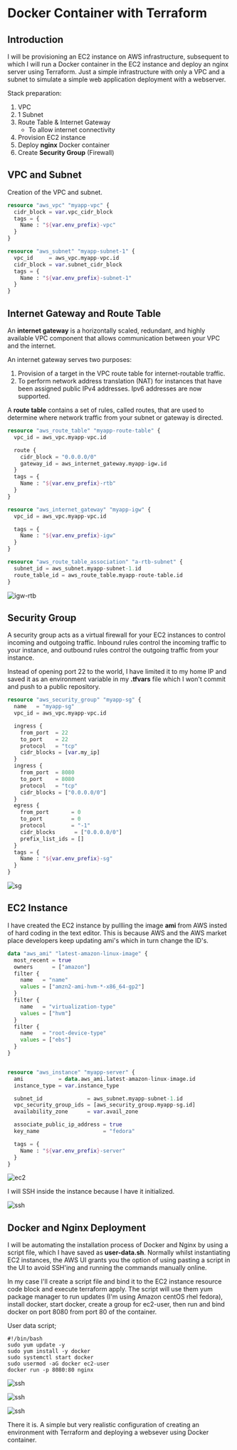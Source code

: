 # Docker Container with Terraform

## Introduction

I will be provisioning an EC2 instance on AWS infrastructure, subsequent to which I will run a Docker container in the EC2 instance and deploy an nginx server using Terraform. Just a simple infrastructure with only a VPC and a subnet to simulate a simple web application deployment with a webserver.

Stack preparation:
1. VPC
2. 1 Subnet
3. Route Table & Internet Gateway
   * To allow internet connectivity
4. Provision EC2 instance
5. Deploy **nginx** Docker container
6. Create **Security Group** (Firewall)

## VPC and Subnet

Creation of the VPC and subnet.

```terraform
resource "aws_vpc" "myapp-vpc" {
  cidr_block = var.vpc_cidr_block
  tags = {
    Name : "${var.env_prefix}-vpc"
  }
}

resource "aws_subnet" "myapp-subnet-1" {
  vpc_id     = aws_vpc.myapp-vpc.id
  cidr_block = var.subnet_cidr_block
  tags = {
    Name : "${var.env_prefix}-subnet-1"
  }
}
```

## Internet Gateway and Route Table

An **internet gateway** is a horizontally scaled, redundant, and highly available VPC component that allows communication between your VPC and the internet.

An internet gateway serves two purposes: 

1. Provision of a target in the VPC route table for internet-routable traffic.
2. To perform network address translation (NAT) for instances that have been assigned public IPv4 addresses. Ipv6 addresses are now supported.

A **route table** contains a set of rules, called routes, that are used to determine where network traffic from your subnet or gateway is directed. 

```terraform
resource "aws_route_table" "myapp-route-table" {
  vpc_id = aws_vpc.myapp-vpc.id

  route {
    cidr_block = "0.0.0.0/0"
    gateway_id = aws_internet_gateway.myapp-igw.id
  }
  tags = {
    Name : "${var.env_prefix}-rtb"
  }
}

resource "aws_internet_gateway" "myapp-igw" {
  vpc_id = aws_vpc.myapp-vpc.id

  tags = {
    Name : "${var.env_prefix}-igw"
  }
} 

resource "aws_route_table_association" "a-rtb-subnet" {
  subnet_id = aws_subnet.myapp-subnet-1.id
  route_table_id = aws_route_table.myapp-route-table.id
}
```

![igw-rtb](./images/image-1.png)

## Security Group

A security group acts as a virtual firewall for your EC2 instances to control incoming and outgoing traffic. Inbound rules control the incoming traffic to your instance, and outbound rules control the outgoing traffic from your instance. 

Instead of opening port 22 to the world, I have limited it to my home IP and saved it as an environment variable in my **.tfvars** file which I won't commit and push to a public repository.

```terraform
resource "aws_security_group" "myapp-sg" {
  name   = "myapp-sg"
  vpc_id = aws_vpc.myapp-vpc.id

  ingress {
    from_port  = 22
    to_port    = 22
    protocol   = "tcp"
    cidr_blocks = [var.my_ip]
  }
  ingress {
    from_port  = 8080
    to_port    = 8080
    protocol   = "tcp"
    cidr_blocks = ["0.0.0.0/0"]
  }
  egress {
    from_port       = 0
    to_port         = 0
    protocol        = "-1"
    cidr_blocks      = ["0.0.0.0/0"]
    prefix_list_ids = []
  }
  tags = {
    Name : "${var.env_prefix}-sg"
  }
}
```

![sg](./images/image-2.png)

## EC2 Instance

I have created the EC2 instance by pullling the image **ami** from AWS insted of hard coding in the text editor. This is because AWS and the AWS market place developers keep updating ami's which in turn change the ID's.

```terraform
data "aws_ami" "latest-amazon-linux-image" {
  most_recent = true
  owners      = ["amazon"]
  filter {
    name   = "name"
    values = ["amzn2-ami-hvm-*-x86_64-gp2"]
  }
  filter {
    name   = "virtualization-type"
    values = ["hvm"]
  }
  filter {
    name   = "root-device-type"
    values = ["ebs"]
  }
}


resource "aws_instance" "myapp-server" {
  ami           = data.aws_ami.latest-amazon-linux-image.id
  instance_type = var.instance_type

  subnet_id              = aws_subnet.myapp-subnet-1.id
  vpc_security_group_ids = [aws_security_group.myapp-sg.id]
  availability_zone      = var.avail_zone

  associate_public_ip_address = true
  key_name                    = "fedora"

  tags = {
    Name : "${var.env_prefix}-server"
  }
}
```

![ec2](./images/image-3.png)

I will SSH inside the instance because I have it initialized.

![ssh](./images/image-4.png)

## Docker and Nginx Deployment

I will be automating the installation process of Docker and Nginx by using a script file, which I have saved as **user-data.sh**. Normally whilst instantiating EC2 instances, the AWS UI grants you the option of using pasting a script in the UI to avoid SSH'ing and running the commands manually online.

In my case I'll create a script file and bind it to the EC2 instance resource code block and execute terraform apply. The script will use them yum package manager to run updates (I'm using Amazon centOS rhel fedora), install docker, start docker, create a group for ec2-user, then run and bind docker on port 8080 from port 80 of the container.

User data script;

```shell
#!/bin/bash
sudo yum update -y
sudo yum install -y docker
sudo systemctl start docker
sudo usermod -aG docker ec2-user
docker run -p 8080:80 nginx
```

![ssh](./images/image-5.png)

</hr>

![ssh](./images/image-6.png)

</hr>

![ssh](./images/image-7.png)

There it is. A simple but very realistic configuration of creating an environment with Terraform and deploying a websever using Docker container.

